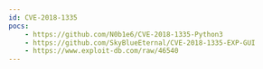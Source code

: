 ```yaml
---
id: CVE-2018-1335
pocs:
    - https://github.com/N0b1e6/CVE-2018-1335-Python3
    - https://github.com/SkyBlueEternal/CVE-2018-1335-EXP-GUI
    - https://www.exploit-db.com/raw/46540
---
```

